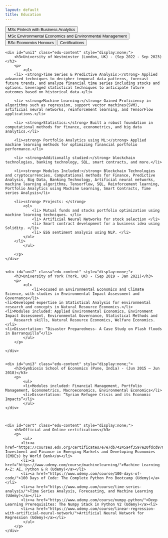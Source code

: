 ```yaml
---
layout: default
title: Education
---
```


<div id="education-container">
    <button class="edu-btn" onclick="toggleEducation('uni1')">MSc Fintech with Business Analytics</button>
    <button class="edu-btn" onclick="toggleEducation('uni2')">MSc Environmental Economics and Environmental Management</button>
    <button class="edu-btn" onclick="toggleEducation('uni3')">BSc Economics Honours</button>
    <button class="edu-btn" onclick="toggleEducation('cert')">Certifications</button>


    <div id="uni1" class="edu-content" style="display:none;">
        <h3>University of Westminster (London, UK) - (Sep 2022 - Sep 2023)</h3>
        <p>
            <ul>
        <li> <strong>Time Series & Predictive Analysis:</strong> Applied advanced techniques to decipher temporal data patterns, forecast future trends, and analyze financial time series including stocks and options. Leveraged statistical techniques to anticipate future outcomes based on historical data.</li>
        
        <li> <strong>Machine Learning:</strong> Gained Proficiency in algorithms such as regression, support vector machines(SVM), artificial neural networks, reinforcement learning, and TensorFlow applications.</li>
        
        <li> <strong>Statistics:</strong> Built a robust foundation in computational methods for finance, econometrics, and big data analytics.</li>
        
        <li><strong> Portfolio Analytics using ML:</strong> Applied machine learning methods for optimizing financial portfolio performance.</li>
        
        <li> <strong>Additionally studied:</strong> blockchain technologies, banking technology, SQL, smart contracts, and more.</li>
        
        <li><strong> Modules Included:</strong> Blockchain Technologies and cryptocurrencies, Computational methods for Finance, Predictive Analysis, Big Data, Banking Technology, Artificial neural networks, machine learning algorithms, Tensorflow, SQL, Reinforcement learning, Portfolio Analytics using Machine Learning, Smart Contracts, Time series Analysis</li>
        
        <li><strong> Projects: </strong>
            <ol>
                <li> Mutual funds and stocks portfolio optimization using machine learning techniques. </li>
                <li> Artificial Neural Networks for stock selection </li>
                <li> Smart contract development for a business idea using Solidity. </li>
                <li> ESG sentiment analysis using NLP. </li>
            </ol> 
        </li>
            </ul>
            
        </p>
    </div>

    
    <div id="uni2" class="edu-content" style="display:none;">
        <h3>University of York (York, UK) - (Sep 2019 - Jan 2021)</h3>
        <p>
            <ul>
                <li>Focused on Environmental Economics and Climate Science, with studies in Environmental Impact Assessment and Governance</li>
    <li>Developed expertise in Statistical Analysis for environmental research and concepts in Natural Resource Economics.</li>
    <li>Modules included: Applied Environmental Economics, Environment Impact Assessment, Environmental Governance, Statistical Methods and
        Research skills, Natural Resource Economics, Welfare Economics.</li>
    <li>Dissertation: “Disaster Preparedness- A Case Study on Flash floods in Barranquilla”</li>
            </ul>
        </p>
            
    </div>
    
    
    <div id="uni3" class="edu-content" style="display:none;">
        <h3>Symbiosis School of Economics (Pune, India) - (Jun 2015 — Jun 2018)</h3>
        <p>
            <ul>
            <li>Modules included: Financial Management, Portfolio Management, Econometrics, Macroeconomics, Environmental Economics</li>
            <li>Dissertation: “Syrian Refugee Crisis and its Economic Impacts”</li>
            </ul>
    </div>

    
    
    <div id="cert" class="edu-content" style="display:none;">
        <h3>Official and Online certifications</h3>
        <p>
            <ul>
           <li><a href="https://courses.edx.org/certificates/e7e7db74245a4f3597e20fdcd97000ee">Unlocking Investment and Finance in Emerging Markets and Developing Economies (EMDEs) by World Bank</a></li>
           <li><a href="https://www.udemy.com/course/machinelearning/">Machine Learning A-Z: AI, Python & R (Udemy)</a></li>
           <li><a href="https://www.udemy.com/course/100-days-of-code/">100 Days of Code: The Complete Python Pro Bootcamp (Udemy)</a></li>
           <li><a href="https://www.udemy.com/course/time-series-analysis/">Time Series Analysis, Forecasting, and Machine Learning (Udemy)</a></li>
           <li><a href="https://www.udemy.com/course/numpy-python/">Deep Learning Prerequisites: The Numpy Stack in Python V2 (Udemy)</a><li>
           <li><a href="https://www.udemy.com/course/linear-regression-with-artificial-neural-network/">Artificial Neural Network for Regression (Udemy)</a></li>
            </ul>
        </p>
    </div>


</div>
